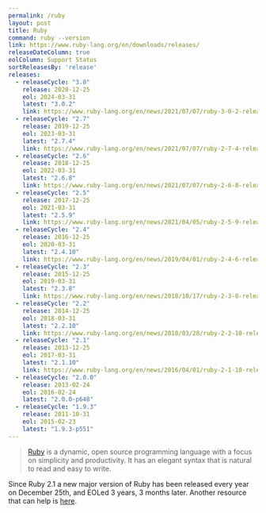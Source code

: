 ```yaml
---
permalink: /ruby
layout: post
title: Ruby
command: ruby --version
link: https://www.ruby-lang.org/en/downloads/releases/
releaseDateColumn: true
eolColumn: Support Status
sortReleasesBy: 'release'
releases:
  - releaseCycle: "3.0"
    release: 2020-12-25
    eol: 2024-03-31
    latest: "3.0.2"
    link: https://www.ruby-lang.org/en/news/2021/07/07/ruby-3-0-2-released/
  - releaseCycle: "2.7"
    release: 2019-12-25
    eol: 2023-03-31
    latest: "2.7.4"
    link: https://www.ruby-lang.org/en/news/2021/07/07/ruby-2-7-4-released/
  - releaseCycle: "2.6"
    release: 2018-12-25
    eol: 2022-03-31
    latest: "2.6.8"
    link: https://www.ruby-lang.org/en/news/2021/07/07/ruby-2-6-8-released/
  - releaseCycle: "2.5"
    release: 2017-12-25
    eol: 2021-03-31
    latest: "2.5.9"
    link: https://www.ruby-lang.org/en/news/2021/04/05/ruby-2-5-9-released/
  - releaseCycle: "2.4"
    release: 2016-12-25
    eol: 2020-03-31
    latest: "2.4.10"
    link: https://www.ruby-lang.org/en/news/2019/04/01/ruby-2-4-6-released/
  - releaseCycle: "2.3"
    release: 2015-12-25
    eol: 2019-03-31
    latest: "2.3.8"
    link: https://www.ruby-lang.org/en/news/2018/10/17/ruby-2-3-8-released/
  - releaseCycle: "2.2"
    release: 2014-12-25
    eol: 2018-03-31
    latest: "2.2.10"
    link: https://www.ruby-lang.org/en/news/2018/03/28/ruby-2-2-10-released/
  - releaseCycle: "2.1"
    release: 2013-12-25
    eol: 2017-03-31
    latest: "2.1.10"
    link: https://www.ruby-lang.org/en/news/2016/04/01/ruby-2-1-10-released/
  - releaseCycle: "2.0.0"
    release: 2013-02-24
    eol: 2016-02-24
    latest: "2.0.0-p648"
  - releaseCycle: "1.9.3"
    release: 2011-10-31
    eol: 2015-02-23
    latest: "1.9.3-p551"
---
```


> [Ruby](https://www.ruby-lang.org/) is a dynamic, open source programming language with a focus on simplicity and productivity. It has an elegant syntax that is natural to read and easy to write.

Since Ruby 2.1 a new major version of Ruby has been released every year on December 25th, and EOLed 3 years, 3 months later. Another resource that can help is [here](https://endoflife.software/programming-languages/server-side-scripting/ruby).
